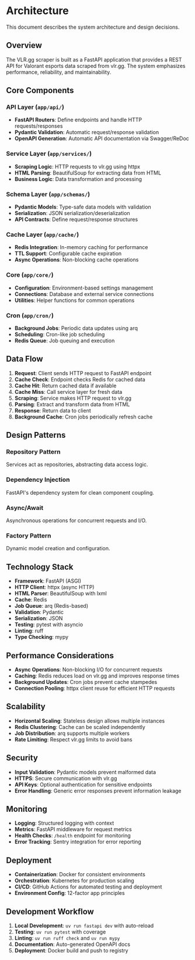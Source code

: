 # Architecture

This document describes the system architecture and design decisions.

## Overview

The VLR.gg scraper is built as a FastAPI application that provides a REST API for Valorant esports data scraped from vlr.gg. The system emphasizes performance, reliability, and maintainability.

## Core Components

### API Layer (`app/api/`)
- **FastAPI Routers**: Define endpoints and handle HTTP requests/responses
- **Pydantic Validation**: Automatic request/response validation
- **OpenAPI Generation**: Automatic API documentation via Swagger/ReDoc

### Service Layer (`app/services/`)
- **Scraping Logic**: HTTP requests to vlr.gg using httpx
- **HTML Parsing**: BeautifulSoup for extracting data from HTML
- **Business Logic**: Data transformation and processing

### Schema Layer (`app/schemas/`)
- **Pydantic Models**: Type-safe data models with validation
- **Serialization**: JSON serialization/deserialization
- **API Contracts**: Define request/response structures

### Cache Layer (`app/cache/`)
- **Redis Integration**: In-memory caching for performance
- **TTL Support**: Configurable cache expiration
- **Async Operations**: Non-blocking cache operations

### Core (`app/core/`)
- **Configuration**: Environment-based settings management
- **Connections**: Database and external service connections
- **Utilities**: Helper functions for common operations

### Cron (`app/cron/`)
- **Background Jobs**: Periodic data updates using arq
- **Scheduling**: Cron-like job scheduling
- **Redis Queue**: Job queuing and execution

## Data Flow

1. **Request**: Client sends HTTP request to FastAPI endpoint
2. **Cache Check**: Endpoint checks Redis for cached data
3. **Cache Hit**: Return cached data if available
4. **Cache Miss**: Call service layer for fresh data
5. **Scraping**: Service makes HTTP request to vlr.gg
6. **Parsing**: Extract and transform data from HTML
7. **Response**: Return data to client
8. **Background Cache**: Cron jobs periodically refresh cache

## Design Patterns

### Repository Pattern
Services act as repositories, abstracting data access logic.

### Dependency Injection
FastAPI's dependency system for clean component coupling.

### Async/Await
Asynchronous operations for concurrent requests and I/O.

### Factory Pattern
Dynamic model creation and configuration.

## Technology Stack

- **Framework**: FastAPI (ASGI)
- **HTTP Client**: httpx (async HTTP)
- **HTML Parser**: BeautifulSoup with lxml
- **Cache**: Redis
- **Job Queue**: arq (Redis-based)
- **Validation**: Pydantic
- **Serialization**: JSON
- **Testing**: pytest with asyncio
- **Linting**: ruff
- **Type Checking**: mypy

## Performance Considerations

- **Async Operations**: Non-blocking I/O for concurrent requests
- **Caching**: Redis reduces load on vlr.gg and improves response times
- **Background Updates**: Cron jobs prevent cache stampedes
- **Connection Pooling**: httpx client reuse for efficient HTTP requests

## Scalability

- **Horizontal Scaling**: Stateless design allows multiple instances
- **Redis Clustering**: Cache can be scaled independently
- **Job Distribution**: arq supports multiple workers
- **Rate Limiting**: Respect vlr.gg limits to avoid bans

## Security

- **Input Validation**: Pydantic models prevent malformed data
- **HTTPS**: Secure communication with vlr.gg
- **API Keys**: Optional authentication for sensitive endpoints
- **Error Handling**: Generic error responses prevent information leakage

## Monitoring

- **Logging**: Structured logging with context
- **Metrics**: FastAPI middleware for request metrics
- **Health Checks**: `/health` endpoint for monitoring
- **Error Tracking**: Sentry integration for error reporting

## Deployment

- **Containerization**: Docker for consistent environments
- **Orchestration**: Kubernetes for production scaling
- **CI/CD**: GitHub Actions for automated testing and deployment
- **Environment Config**: 12-factor app principles

## Development Workflow

1. **Local Development**: `uv run fastapi dev` with auto-reload
2. **Testing**: `uv run pytest` with coverage
3. **Linting**: `uv run ruff check` and `uv run mypy`
4. **Documentation**: Auto-generated OpenAPI docs
5. **Deployment**: Docker build and push to registry

